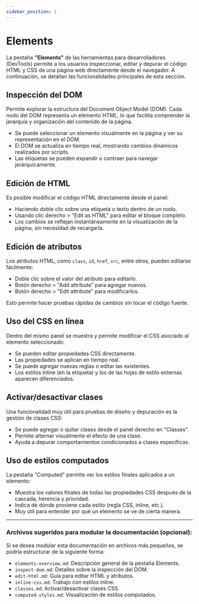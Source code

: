 ```yaml
---
sidebar_position: 1
---
```


# Elements

La pestaña **"Elements"** de las herramientas para desarrolladores (DevTools) permite a los usuarios inspeccionar, editar y depurar el código HTML y CSS de una página web directamente desde el navegador. A continuación, se detallan las funcionalidades principales de esta sección.

## Inspección del DOM

Permite explorar la estructura del Document Object Model (DOM). Cada nodo del DOM representa un elemento HTML, lo que facilita comprender la jerarquía y organización del contenido de la página.

- Se puede seleccionar un elemento visualmente en la página y ver su representación en el DOM.
- El DOM se actualiza en tiempo real, mostrando cambios dinámicos realizados por scripts.
- Las etiquetas se pueden expandir o contraer para navegar jerárquicamente.

## Edición de HTML

Es posible modificar el código HTML directamente desde el panel:

- Haciendo doble clic sobre una etiqueta o texto dentro de un nodo.
- Usando clic derecho > "Edit as HTML" para editar el bloque completo.
- Los cambios se reflejan instantáneamente en la visualización de la página, sin necesidad de recargarla.

## Edición de atributos

Los atributos HTML, como `class`, `id`, `href`, `src`, entre otros, pueden editarse fácilmente:

- Doble clic sobre el valor del atributo para editarlo.
- Botón derecho > "Add attribute" para agregar nuevos.
- Botón derecho > "Edit attribute" para modificarlos.

Esto permite hacer pruebas rápidas de cambios sin tocar el código fuente.

## Uso del CSS en línea

Dentro del mismo panel se muestra y permite modificar el CSS asociado al elemento seleccionado:

- Se pueden editar propiedades CSS directamente.
- Las propiedades se aplican en tiempo real.
- Se puede agregar nuevas reglas o editar las existentes.
- Los estilos inline (en la etiqueta) y los de las hojas de estilo externas aparecen diferenciados.

## Activar/desactivar clases

Una funcionalidad muy útil para pruebas de diseño y depuración es la gestión de clases CSS:

- Se puede agregar o quitar clases desde el panel derecho en "Classes".
- Permite alternar visualmente el efecto de una clase.
- Ayuda a depurar comportamientos condicionados a clases específicas.

## Uso de estilos computados

La pestaña "Computed" permite ver los estilos finales aplicados a un elemento:

- Muestra los valores finales de todas las propiedades CSS después de la cascada, herencia y prioridad.
- Indica de dónde proviene cada estilo (regla CSS, inline, etc.).
- Muy útil para entender por qué un elemento se ve de cierta manera.

---

### Archivos sugeridos para modular la documentación (opcional):

Si se desea modular esta documentación en archivos más pequeños, se podría estructurar de la siguiente forma:

- `elements-overview.md`: Descripción general de la pestaña Elements.
- `inspect-dom.md`: Detalles sobre la inspección del DOM.
- `edit-html.md`: Guía para editar HTML y atributos.
- `inline-css.md`: Trabajo con estilos inline.
- `classes.md`: Activar/desactivar clases CSS.
- `computed-styles.md`: Visualización de estilos computados.
